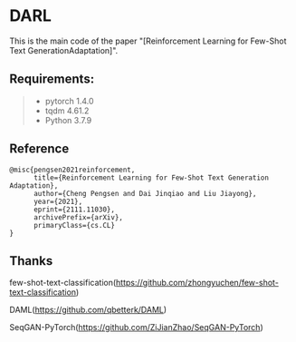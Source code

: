 # DARL

This is the main code of the paper "[Reinforcement Learning for Few-Shot Text GenerationAdaptation]". 


## Requirements:
> * pytorch 1.4.0 
> * tqdm 4.61.2
> * Python 3.7.9

## Reference
```
@misc{pengsen2021reinforcement,
      title={Reinforcement Learning for Few-Shot Text Generation Adaptation}, 
      author={Cheng Pengsen and Dai Jinqiao and Liu Jiayong},
      year={2021},
      eprint={2111.11030},
      archivePrefix={arXiv},
      primaryClass={cs.CL}
}
```

## Thanks
few-shot-text-classification(https://github.com/zhongyuchen/few-shot-text-classification)

DAML(https://github.com/qbetterk/DAML)

SeqGAN-PyTorch(https://github.com/ZiJianZhao/SeqGAN-PyTorch)
